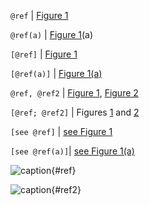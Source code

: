 `@ref` | [Figure 1](#ref)

`@ref(a)` | [Figure 1](#ref)(a)

`[@ref]` | [Figure 1](#ref)

`[@ref(a)]` | [Figure 1(a)](#ref)

`@ref, @ref2` | [Figure 1](#ref), [Figure 2](#ref2)

`[@ref; @ref2]` | Figures [1](#ref) and [2](#ref2)

`[see @ref]` | [see Figure 1](#ref)

`[see @ref(a)]`| [see Figure 1(a)](#ref)


![caption](){#ref}

![caption](){#ref2}
